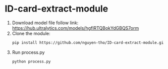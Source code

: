 # ID-card-extract-module
1. Download model file follow link: https://hub.ultralytics.com/models/hgfIRTQBokYdGBQS7orm
2. Clone the module:
   ```sh
   pip install https://github.com/nguyen-tho/ID-card-extract-module.git
   ```
3. Run process.py
   ```sh
   python process.py
   ```
